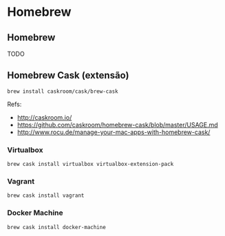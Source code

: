 # Homebrew

## Homebrew

TODO

## Homebrew Cask (extensão)

```
brew install caskroom/cask/brew-cask
```

Refs:
* http://caskroom.io/
* https://github.com/caskroom/homebrew-cask/blob/master/USAGE.md
* http://www.rocu.de/manage-your-mac-apps-with-homebrew-cask/

### Virtualbox

```
brew cask install virtualbox virtualbox-extension-pack
```

### Vagrant

```
brew cask install vagrant
```

### Docker Machine

```
brew cask install docker-machine
```
